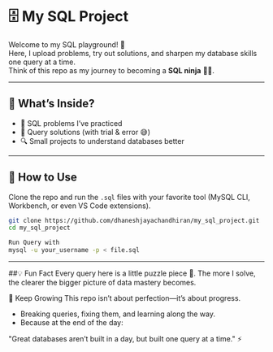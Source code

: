 # 🗄️ My SQL Project

Welcome to my SQL playground! 🎉  
Here, I upload problems, try out solutions, and sharpen my database skills one query at a time.  
Think of this repo as my journey to becoming a **SQL ninja** 🥷✨.

---

## 📂 What’s Inside?
- 📘 SQL problems I’ve practiced  
- 📝 Query solutions (with trial & error 😅)  
- 🔍 Small projects to understand databases better  

---

## 🚀 How to Use
Clone the repo and run the `.sql` files with your favorite tool (MySQL CLI, Workbench, or even VS Code extensions).

```bash
git clone https://github.com/dhaneshjayachandhiran/my_sql_project.git
cd my_sql_project

Run Query with 
mysql -u your_username -p < file.sql
```
---

##💡 Fun Fact
Every query here is a little puzzle piece 🧩. The more I solve, the clearer the bigger picture of data mastery becomes.

🌱 Keep Growing
This repo isn’t about perfection—it’s about progress.
- Breaking queries, fixing them, and learning along the way.
- Because at the end of the day:

"Great databases aren’t built in a day, but built one query at a time." ⚡
